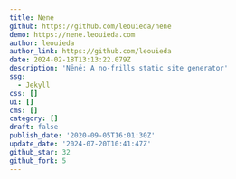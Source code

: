 ```yaml
---
title: Nene
github: https://github.com/leouieda/nene
demo: https://nene.leouieda.com
author: leouieda
author_link: https://github.com/leouieda
date: 2024-02-18T13:13:22.079Z
description: 'Nēnē: A no-frills static site generator'
ssg:
  - Jekyll
css: []
ui: []
cms: []
category: []
draft: false
publish_date: '2020-09-05T16:01:30Z'
update_date: '2024-07-20T10:41:47Z'
github_star: 32
github_fork: 5
---
```

